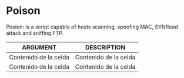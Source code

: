 # Poison

Posion: is a script capable of hosts scanning, spoofing MAC, SYNflood attack and sniffing FTP.

| ARGUMENT | DESCRIPTION |
| ------------- | ------------- |
| Contenido de la celda  | Contenido de la celda  |
| Contenido de la celda  | Contenido de la celda  |

